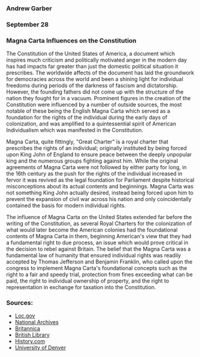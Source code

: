 ### Andrew Garber
### September 28
### Magna Carta Influences on the Constitution 

The Constitution of the United States of America, a document which inspires much criticism and politically motivated anger in the modern day has had impacts far greater than just the domestic political situation it prescribes. The worldwide affects of the document has laid the groundwork for democracies across the world and been a shining light for individual freedoms during periods of the darkness of fascism and dictatorship. However, the founding fathers did not come up with the structure of the nation they fought for in a vacuum. Prominent figures in the creation of the Constitution were influenced by a number of outside sources, the most notable of these being the English Magna Carta which served as a foundation for the rights of the individual during the early days of colonization, and was amplified to a quintessential spirit of American Individualism which was manifested in the Constitution.

Magna Carta, quite fittingly, "Great Charter" is a royal charter that prescribes the rights of an individual; originally instituted by being forced upon King John of England to ensure peace between the deeply unpopular king and the numerous groups fighting against him. While the original agreements of Magna Carta were not followed by either party for long, in the 16th century as the push for the rights of the individual increased in fervor it was revived as the legal foundation for Parliament despite historical misconceptions about its actual contents and beginnings. Magna Carta was not something King John actually desired, instead being forced upon him to prevent the expansion of civil war across his nation and only coincidentally contained the basis for modern individual rights. 

 The influence of Magna Carta on the United States extended far before the writing of the Constitution, as several Royal Charters for the colonization of what would later become the American colonies had the foundational contents of Magna Carta in them, beginning American's view that they had a fundamental right to due process, an issue which would prove critical in the decision to rebel against Britain. The belief that the Magna Carta was a fundamental law of humanity that ensured individual rights was readily accepted by Thomas Jefferson and Benjamin Franklin, who called upon the congress to implement Magna Carta's foundational concepts such as the right to a fair and speedy trial, protection from fines exceeding what can be paid, the right to individual ownership of property, and the right to representation in exchange for taxation into the Constitution.


### Sources:
 - [Loc.gov](https://www.loc.gov/exhibits/magna-carta-muse-and-mentor/magna-carta-and-the-us-constitution.html#:~:text=The%20amendments%20to%20the%20Constitution,of%20Rights%20and%20Magna%20Carta.)
 - [National Archives](https://www.archives.gov/exhibits/featured-documents/magna-carta)
 - [Britannica](https://www.britannica.com/topic/Magna-Carta)
 - [British Library](https://www.bl.uk/magna-carta)
 - [History.com](https://www.history.com/news/magna-carta-influence-us-constitution-bill-of-rights)
 - [University of Denver](https://iaals.du.edu/blog/magna-carta-rule-law-and-us-constitution#:~:text=Several%20guarantees%20that%20were%20understood,of%20life%2C%20liberty%2C%20or%20property)